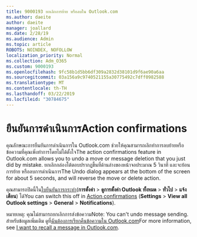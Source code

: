 ```yaml
---
title: 9000193 ยกเลิกการย้าย หรือลบใน Outlook.com
ms.author: daeite
author: daeite
manager: joallard
ms.date: 2/28/19
ms.audience: Admin
ms.topic: article
ROBOTS: NOINDEX, NOFOLLOW
localization_priority: Normal
ms.collection: Adm_O365
ms.custom: 9000193
ms.openlocfilehash: 9fc58b1d5bb6df309a2832d38101d9f6ae90a6aa
ms.sourcegitcommit: 03a156a9c9740521155a30775492c7dff0982588
ms.translationtype: MT
ms.contentlocale: th-TH
ms.lasthandoff: 03/22/2019
ms.locfileid: "30784675"
---
```

# <a name="action-confirmations"></a><span data-ttu-id="52a76-102">ยืนยันการดำเนินการ</span><span class="sxs-lookup"><span data-stu-id="52a76-102">Action confirmations</span></span>

<span data-ttu-id="52a76-103">คุณลักษณะการยืนยันการดำเนินการใน Outlook.com ช่วยให้คุณสามารถเลิกทำการลบย้ายหรือข้อความที่คุณเพิ่งทำการโดยไม่ได้ตั้งใจ</span><span class="sxs-lookup"><span data-stu-id="52a76-103">The action confirmations feature in Outlook.com allows you to undo a move or message deletion that you just did by mistake.</span></span> <span data-ttu-id="52a76-104">ยกเลิกกล่องโต้ตอบปรากฏขึ้นที่ด้านล่างของหน้าจอประมาณ 5 วินาที และจะย้อนการย้าย หรือลบการดำเนินการ</span><span class="sxs-lookup"><span data-stu-id="52a76-104">The Undo dialog appears at the bottom of the screen for about 5 seconds, and will reverse the move or delete action.</span></span>

<span data-ttu-id="52a76-105">คุณสามารถปิดนี้ใน[ใบยืนยันการกระทำ](https://outlook.live.com/mail/options/general/notifications)(**การตั้งค่า** > **ดูการตั้งค่า Outlook ทั้งหมด** > **ทั่วไป** > **แจ้งเตือน**) ได้</span><span class="sxs-lookup"><span data-stu-id="52a76-105">You can switch this off in [Action confirmations](https://outlook.live.com/mail/options/general/notifications) (**Settings** > **View all Outlook settings** > **General** > **Notifications**).</span></span>

<span data-ttu-id="52a76-106">หมายเหตุ: คุณไม่สามารถยกเลิกการส่งข้อความ</span><span class="sxs-lookup"><span data-stu-id="52a76-106">Note: You can't undo message sending.</span></span> <span data-ttu-id="52a76-107">สำหรับข้อมูลเพิ่มเติม ดูที่[ฉันต้องการเรียกคืนข้อความใน Outlook.com](https://support.office.com/article/c069ddde-5282-4085-8f4c-d7b133324f8a)</span><span class="sxs-lookup"><span data-stu-id="52a76-107">For more information, see [I want to recall a message in Outlook.com](https://support.office.com/article/c069ddde-5282-4085-8f4c-d7b133324f8a).</span></span>